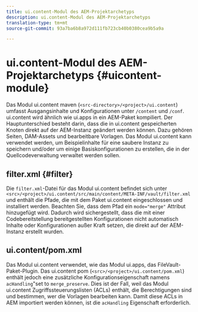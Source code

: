 ```yaml
---
title: ui.content-Modul des AEM-Projektarchetyps
description: ui.content-Modul des AEM-Projektarchetyps
translation-type: tm+mt
source-git-commit: 93a7ba6b8a972d111fb723cb40b0380cea9b5a9a

---
```



# ui.content-Modul des AEM-Projektarchetyps {#uicontent-module}

Das Modul ui.content maven (`<src-directory>/<project>/ui.content`) umfasst Ausgangsinhalte und Konfigurationen unter `/content` und `/conf`. ui.content wird ähnlich wie ui.apps in ein AEM-Paket kompiliert. Der Hauptunterschied besteht darin, dass die in ui.content gespeicherten Knoten direkt auf der AEM-Instanz geändert werden können. Dazu gehören Seiten, DAM-Assets und bearbeitbare Vorlagen. Das Modul ui.content kann verwendet werden, um Beispielinhalte für eine saubere Instanz zu speichern und/oder um einige Basiskonfigurationen zu erstellen, die in der Quellcodeverwaltung verwaltet werden sollen.

## filter.xml {#filter}

Die `filter.xml`-Datei für das Modul ui.content befindet sich unter `<src>/<project>/ui.content/src/main/content/META-INF/vault/filter.xml` und enthält die Pfade, die mit dem Paket ui.content eingeschlossen und installiert werden. Beachten Sie, dass dem Pfad ein `mode="merge"` Attribut hinzugefügt wird. Dadurch wird sichergestellt, dass die mit einer Codebereitstellung bereitgestellten Konfigurationen nicht automatisch Inhalte oder Konfigurationen außer Kraft setzen, die direkt auf der AEM-Instanz erstellt wurden.

## ui.content/pom.xml

Das Modul ui.content verwendet, wie das Modul ui.apps, das FileVault-Paket-Plugin. Das ui.content pom (`<src>/<project>/ui.content/pom.xml`) enthält jedoch eine zusätzliche Konfigurationseigenschaft namens `acHandling`&quot;set to `merge_preserve`. Dies ist der Fall, weil das Modul ui.content Zugriffssteuerungslisten (ACLs) enthält, die Berechtigungen sind und bestimmen, wer die Vorlagen bearbeiten kann. Damit diese ACLs in AEM importiert werden können, ist die `acHandling` Eigenschaft erforderlich.
